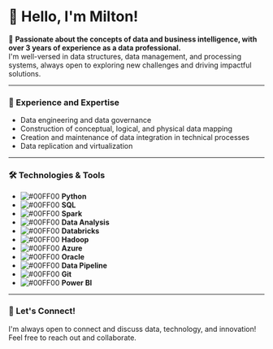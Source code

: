 # 👋 Hello, I'm Milton!

🎯 **Passionate about the concepts of data and business intelligence, with over 3 years of experience as a data professional.**  
I'm well-versed in data structures, data management, and processing systems, always open to exploring new challenges and driving impactful solutions.

---

### 🚀 Experience and Expertise

- Data engineering and data governance
- Construction of conceptual, logical, and physical data mapping
- Creation and maintenance of data integration in technical processes
- Data replication and virtualization

---

### 🛠️ Technologies & Tools

- ![#00FF00](https://via.placeholder.com/15/00FF00/000000?text=+) **Python**
- ![#00FF00](https://via.placeholder.com/15/00FF00/000000?text=+) **SQL**
- ![#00FF00](https://via.placeholder.com/15/00FF00/000000?text=+) **Spark**
- ![#00FF00](https://via.placeholder.com/15/00FF00/000000?text=+) **Data Analysis**
- ![#00FF00](https://via.placeholder.com/15/00FF00/000000?text=+) **Databricks**
- ![#00FF00](https://via.placeholder.com/15/00FF00/000000?text=+) **Hadoop**
- ![#00FF00](https://via.placeholder.com/15/00FF00/000000?text=+) **Azure**
- ![#00FF00](https://via.placeholder.com/15/00FF00/000000?text=+) **Oracle**
- ![#00FF00](https://via.placeholder.com/15/00FF00/000000?text=+) **Data Pipeline**
- ![#00FF00](https://via.placeholder.com/15/00FF00/000000?text=+) **Git**
- ![#00FF00](https://via.placeholder.com/15/00FF00/000000?text=+) **Power BI**

---

### 🌱 Let's Connect!

I'm always open to connect and discuss data, technology, and innovation! Feel free to reach out and collaborate.

